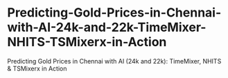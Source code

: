 # Predicting-Gold-Prices-in-Chennai-with-AI-24k-and-22k-TimeMixer-NHITS-TSMixerx-in-Action
Predicting Gold Prices in Chennai with AI (24k and 22k): TimeMixer, NHITS &amp; TSMixerx in Action
